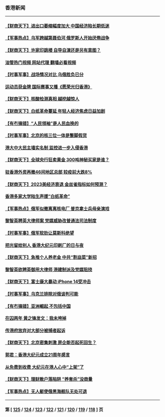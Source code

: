 ### 香港新闻
---
#### [【财商天下】进出口萎缩幅度加大 中国经济陷长期低迷](../../pages/ncid1349362/n13879893.md?12072045) 
#### [【军事热点】乌军跨越第聂伯河 俄罗斯人开始厌倦战争](../../pages/ncid1349362/n13879331.md?12072045) 
#### [【财商天下】许家印跳楼 自导自演还是另有意图？](../../pages/ncid1349362/n13879069.md?12072045) 
#### [油管热门视频 网站代理 翻墙必看视频](http://138.2.39.72:81/youtube.html?epic-marker?12072045)
#### [【时事军事】战场情况对比 乌俄胜负已分](../../pages/ncid1349362/n13878317.md?12072045) 
#### [运动员获金牌 国际赛事又播《愿荣光归香港》](../../pages/ncid1349362/n13877945.md?12072045) 
#### [【财商天下】核酸检测真相 越挖越惊人](../../pages/ncid1349362/n13877638.md?12072045) 
#### [【财商天下】白纸革命蔓延 年轻人经济焦虑日益加剧](../../pages/ncid1349362/n13876948.md?12072045) 
#### [【有冇搞错】“人民领袖”是人民血换的](../../pages/ncid1349362/n13876622.md?12072045) 
#### [【时事军事】北京的核三位一体是蹩脚假货](../../pages/ncid1349362/n13876506.md?12072045) 
#### [港大中大民主墙实名制 监控进一步入侵香港](../../pages/ncid1349362/n13876428.md?12072045) 
#### [【财商天下】全球央行狂卖黄金 300吨神秘买家是谁？](../../pages/ncid1349362/n13876296.md?12072045) 
#### [驻香港外资再撤46间地区总部 较疫前大跌8%](../../pages/ncid1349362/n13875261.md?12072045) 
#### [【财商天下】2023美经济衰退 金丝雀指标如何预测？](../../pages/ncid1349362/n13875601.md?12072045) 
#### [香港多家大学陆生声援“白纸革命”](../../pages/ncid1349362/n13875553.md?12072045) 
#### [【军事热点】俄军似撤离离核电厂 普京拿士兵母亲演戏](../../pages/ncid1349362/n13875362.md?12072045) 
#### [黎智英聘英大律师案 党媒威胁改普通法司法制度](../../pages/ncid1349362/n13874284.md?12072045) 
#### [【时事军事】俄军软肋让莫斯科绝望](../../pages/ncid1349362/n13873950.md?12072045) 
#### [把光留给别人 香港大纪元印刷厂的日与夜](../../pages/ncid1349362/n13873449.md?12072045) 
#### [【财商天下】急推个人养老金 中共“割韭菜”新招](../../pages/ncid1349362/n13873231.md?12072045) 
#### [黎智英欲聘英御用大律师 港建制派及党媒阻挠](../../pages/ncid1349362/n13872760.md?12072045) 
#### [【财商天下】富士康大暴动 iPhone 14受冲击](../../pages/ncid1349362/n13872454.md?12072045) 
#### [【时事军事】乌克兰排除对俄谈判可能](../../pages/ncid1349362/n13871784.md?12072045) 
#### [【有冇搞错】亚洲崛起 不包括中国](../../pages/ncid1349362/n13872087.md?12072045) 
#### [在囚两年 黄之锋发文：我未垮掉](../../pages/ncid1349362/n13872004.md?12072045) 
#### [传港府放弃对大部分被捕者起诉](../../pages/ncid1349362/n13871952.md?12072045) 
#### [【财商天下】北京密集刺激 房企能否起死回生？](../../pages/ncid1349362/n13871777.md?12072045) 
#### [郭君：香港大纪元成立21周年感言](../../pages/ncid1349362/n13871269.md?12072045) 
#### [从免费到收费 大纪元在港人心中“上架”了](../../pages/ncid1349362/n13871232.md?12072045) 
#### [【财商天下】理财散户落陷阱 “养套杀”没商量](../../pages/ncid1349362/n13871031.md?12072045) 
#### [【军事热点】无人艇使俄黑海舰队无处可退](../../pages/ncid1349362/n13870404.md?12072045) 

---
#### 第 [ [125](./125.md?12072045) / [124](./124.md?12072045) / [123](./123.md?12072045) / [122](./122.md?12072045) / [121](./121.md?12072045) / [120](./120.md?12072045) / [119](./119.md?12072045) / [118](./118.md?12072045) ] 页

